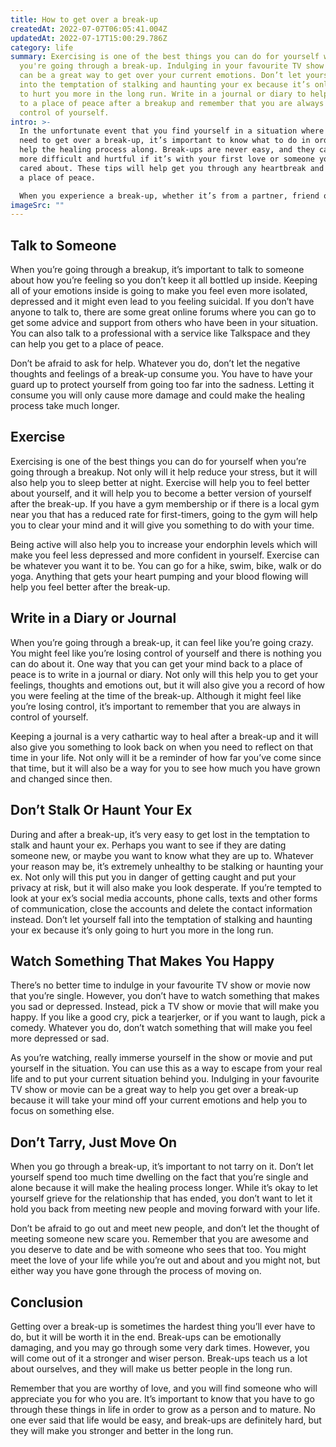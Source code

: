 ```yaml
---
title: How to get over a break-up
createdAt: 2022-07-07T06:05:41.004Z
updatedAt: 2022-07-17T15:00:29.786Z
category: life
summary: Exercising is one of the best things you can do for yourself when
  you're going through a break-up. Indulging in your favourite TV show or movie
  can be a great way to get over your current emotions. Don’t let yourself fall
  into the temptation of stalking and haunting your ex because it’s only going
  to hurt you more in the long run. Write in a journal or diary to help you get
  to a place of peace after a breakup and remember that you are always in
  control of yourself.
intro: >-
  In the unfortunate event that you find yourself in a situation where you
  need to get over a break-up, it’s important to know what to do in order to
  help the healing process along. Break-ups are never easy, and they can be even
  more difficult and hurtful if it’s with your first love or someone you really
  cared about. These tips will help get you through any heartbreak and back into
  a place of peace.

  When you experience a break-up, whether it’s from a partner, friend or family member, it leaves you with an empty feeling. It hurts so much because you placed so many emotions into the relationship that it now feels like a part of who you are has been taken from you. Even though the person who broke up with you may have been oblivious to the pain they were causing by ending things, that doesn’t make breaking up any easier for anyone involved.
imageSrc: ""
---
```


## Talk to Someone

When you’re going through a breakup, it’s important to talk to someone about how you’re feeling so you don’t keep it all bottled up inside. Keeping all of your emotions inside is going to make you feel even more isolated, depressed and it might even lead to you feeling suicidal. If you don’t have anyone to talk to, there are some great online forums where you can go to get some advice and support from others who have been in your situation. You can also talk to a professional with a service like Talkspace and they can help you get to a place of peace.

Don’t be afraid to ask for help. Whatever you do, don’t let the negative thoughts and feelings of a break-up consume you. You have to have your guard up to protect yourself from going too far into the sadness. Letting it consume you will only cause more damage and could make the healing process take much longer.

## Exercise

Exercising is one of the best things you can do for yourself when you’re going through a breakup. Not only will it help reduce your stress, but it will also help you to sleep better at night. Exercise will help you to feel better about yourself, and it will help you to become a better version of yourself after the break-up. If you have a gym membership or if there is a local gym near you that has a reduced rate for first-timers, going to the gym will help you to clear your mind and it will give you something to do with your time.

Being active will also help you to increase your endorphin levels which will make you feel less depressed and more confident in yourself. Exercise can be whatever you want it to be. You can go for a hike, swim, bike, walk or do yoga. Anything that gets your heart pumping and your blood flowing will help you feel better after the break-up.

## Write in a Diary or Journal

When you’re going through a break-up, it can feel like you’re going crazy. You might feel like you’re losing control of yourself and there is nothing you can do about it. One way that you can get your mind back to a place of peace is to write in a journal or diary. Not only will this help you to get your feelings, thoughts and emotions out, but it will also give you a record of how you were feeling at the time of the break-up. Although it might feel like you’re losing control, it’s important to remember that you are always in control of yourself.

Keeping a journal is a very cathartic way to heal after a break-up and it will also give you something to look back on when you need to reflect on that time in your life. Not only will it be a reminder of how far you’ve come since that time, but it will also be a way for you to see how much you have grown and changed since then.

## Don’t Stalk Or Haunt Your Ex

During and after a break-up, it’s very easy to get lost in the temptation to stalk and haunt your ex. Perhaps you want to see if they are dating someone new, or maybe you want to know what they are up to. Whatever your reason may be, it’s extremely unhealthy to be stalking or haunting your ex. Not only will this put you in danger of getting caught and put your privacy at risk, but it will also make you look desperate.
If you’re tempted to look at your ex’s social media accounts, phone calls, texts and other forms of communication, close the accounts and delete the contact information instead. Don’t let yourself fall into the temptation of stalking and haunting your ex because it’s only going to hurt you more in the long run.

## Watch Something That Makes You Happy

There’s no better time to indulge in your favourite TV show or movie now that you’re single. However, you don’t have to watch something that makes you sad or depressed. Instead, pick a TV show or movie that will make you happy. If you like a good cry, pick a tearjerker, or if you want to laugh, pick a comedy. Whatever you do, don’t watch something that will make you feel more depressed or sad.

As you’re watching, really immerse yourself in the show or movie and put yourself in the situation. You can use this as a way to escape from your real life and to put your current situation behind you. Indulging in your favourite TV show or movie can be a great way to help you get over a break-up because it will take your mind off your current emotions and help you to focus on something else.

## Don’t Tarry, Just Move On

When you go through a break-up, it’s important to not tarry on it. Don’t let yourself spend too much time dwelling on the fact that you’re single and alone because it will make the healing process longer. While it’s okay to let yourself grieve for the relationship that has ended, you don’t want to let it hold you back from meeting new people and moving forward with your life.

Don’t be afraid to go out and meet new people, and don’t let the thought of meeting someone new scare you. Remember that you are awesome and you deserve to date and be with someone who sees that too. You might meet the love of your life while you’re out and about and you might not, but either way you have gone through the process of moving on.

## Conclusion

Getting over a break-up is sometimes the hardest thing you’ll ever have to do, but it will be worth it in the end. Break-ups can be emotionally damaging, and you may go through some very dark times. However, you will come out of it a stronger and wiser person. Break-ups teach us a lot about ourselves, and they will make us better people in the long run.

Remember that you are worthy of love, and you will find someone who will appreciate you for who you are. It’s important to know that you have to go through these things in life in order to grow as a person and to mature. No one ever said that life would be easy, and break-ups are definitely hard, but they will make you stronger and better in the long run.
